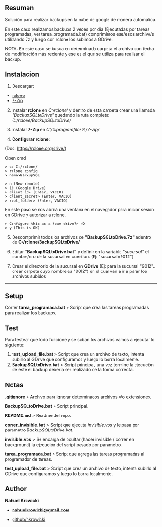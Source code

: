 ## Resumen

Solución para realizar backups en la nube de google de manera automática.

En este caso realizamos backups 2 veces por día (Ejecutadas por tareas programadas, ver tarea_programada.bat) comprimimos ese/esos archivo/s utilizando 7z y luego con rclone los subimos a GDrive.

NOTA: En este caso se busca en determinada carpeta el archivo con fecha de modificación más reciente y ese es el que se utiliza para realizar el backup.

## Instalacion

1. Descargar:
* [rclone](https://rclone.org/downloads/)
* [7-Zip](https://www.7-zip.org/download.html)

2. Instalar **rclone** en *C:/rclone/* y dentro de esta carpeta crear una llamada *"BackupSQLtoDrive"* quedando la ruta completa: *C:/rclone/BackupSQLtoDrive/*

3. Instalar **7-Zip** en *C:/%programfiles%/7-Zip/*

4. **Configurar rclone**:

(Doc: https://rclone.org/drive/)

Open cmd

	> cd C:/rclone/
	> rclone config
	> name>BackupSQL

	> n (New remote)
	> 10 (Google Drive)
	> client_id> (Enter, VACIO)
	> client_secret> (Enter, VACIO)
	> root_folder> (Enter, VACIO)

En este paso se nos abrirá una ventana en el navegador para iniciar sesión en GDrive y autorizar a rclone.

	> Configure this as a team drive?> NO
	> y (This is OK)

5. Descomprimir todos los archivos de **"BackupSQLtoDrive.7z"** adentro de **C:/rclone/BackupSQLtoDrive/**

6. Editar **"BackupSQLtoDrive.bat"** y definir en la variable *"sucursal"* el nombre/nro de la sucursal en cuestion. (Ej: "sucursal=9012")

7. Crear el directorio de la sucursal en **GDrive** (Ej: para la  sucursal "9012".. crear carpeta cuyo nombre es "9012") en el cual van a ir a parar los archivos subidos

---------------------------

## Setup

Correr **tarea_programada.bat** > Script que crea  las tareas programadas para realizar los backups.

## Test

Para testear que todo funcione y se suban los archivos vamos a ejecutar lo siguiente:

1. **test_upload_file.bat** > Script que crea un archivo de texto, intenta subirlo al GDrive que configuramos y luego lo borra localmente.
2.  **BackupSQLtoDrive.bat** > Script principal, una vez termine la ejecución de este el backup debería ser realizado de la forma correcta.

## Notas

**.gitignore** > Archivo para ignorar determinados archivos y/o extensiones.

**BackupSQLtoDrive.bat** > Script principal.

**README.md** > Readme del repo.

**correr_invisible.bat** > Script que ejecuta *invisible.vbs* y le pasa por parametro *BackupSQLtoDrive.bat*.

**invisible.vbs** > Se encarga de ocultar (hacer invisible / correr en background) la ejecución del script pasado por parámetro.

**tarea_programada.bat** > Script que agrega las tareas programadas al programador de tareas.

**test_upload_file.bat** > Script que crea un archivo de texto, intenta subirlo al GDrive que configuramos y luego lo borra localmente.

## Author

**Nahuel Krowicki**

* **nahuelkrowicki@gmail.com**

* [github/nkrowicki](https://github.com/nkrowicki)
